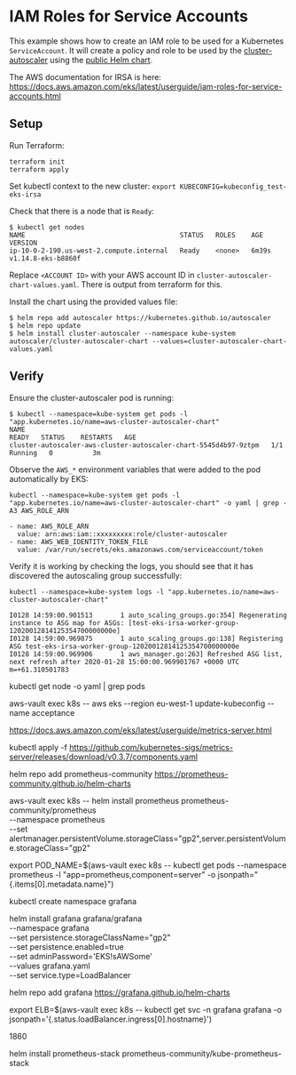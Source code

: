 # IAM Roles for Service Accounts

This example shows how to create an IAM role to be used for a Kubernetes `ServiceAccount`. It will create a policy and role to be used by the [cluster-autoscaler](https://github.com/kubernetes/autoscaler/tree/master/cluster-autoscaler) using the [public Helm chart](https://github.com/kubernetes/autoscaler/tree/master/charts/cluster-autoscaler-chart).

The AWS documentation for IRSA is here: https://docs.aws.amazon.com/eks/latest/userguide/iam-roles-for-service-accounts.html

## Setup

Run Terraform:

```
terraform init
terraform apply
```

Set kubectl context to the new cluster: `export KUBECONFIG=kubeconfig_test-eks-irsa`

Check that there is a node that is `Ready`:

```
$ kubectl get nodes
NAME                                       STATUS   ROLES    AGE     VERSION
ip-10-0-2-190.us-west-2.compute.internal   Ready    <none>   6m39s   v1.14.8-eks-b8860f
```

Replace `<ACCOUNT ID>` with your AWS account ID in `cluster-autoscaler-chart-values.yaml`. There is output from terraform for this.

Install the chart using the provided values file:

```
$ helm repo add autoscaler https://kubernetes.github.io/autoscaler
$ helm repo update
$ helm install cluster-autoscaler --namespace kube-system autoscaler/cluster-autoscaler-chart --values=cluster-autoscaler-chart-values.yaml
```

## Verify

Ensure the cluster-autoscaler pod is running:

```
$ kubectl --namespace=kube-system get pods -l "app.kubernetes.io/name=aws-cluster-autoscaler-chart"
NAME                                                              READY   STATUS    RESTARTS   AGE
cluster-autoscaler-aws-cluster-autoscaler-chart-5545d4b97-9ztpm   1/1     Running   0          3m
```

Observe the `AWS_*` environment variables that were added to the pod automatically by EKS:

```
kubectl --namespace=kube-system get pods -l "app.kubernetes.io/name=aws-cluster-autoscaler-chart" -o yaml | grep -A3 AWS_ROLE_ARN

- name: AWS_ROLE_ARN
  value: arn:aws:iam::xxxxxxxxx:role/cluster-autoscaler
- name: AWS_WEB_IDENTITY_TOKEN_FILE
  value: /var/run/secrets/eks.amazonaws.com/serviceaccount/token
```

Verify it is working by checking the logs, you should see that it has discovered the autoscaling group successfully:

```
kubectl --namespace=kube-system logs -l "app.kubernetes.io/name=aws-cluster-autoscaler-chart"

I0128 14:59:00.901513       1 auto_scaling_groups.go:354] Regenerating instance to ASG map for ASGs: [test-eks-irsa-worker-group-12020012814125354700000000e]
I0128 14:59:00.969875       1 auto_scaling_groups.go:138] Registering ASG test-eks-irsa-worker-group-12020012814125354700000000e
I0128 14:59:00.969906       1 aws_manager.go:263] Refreshed ASG list, next refresh after 2020-01-28 15:00:00.969901767 +0000 UTC m=+61.310501783
```

kubectl get node -o yaml | grep pods

aws-vault exec k8s -- aws eks --region eu-west-1 update-kubeconfig --name acceptance

https://docs.aws.amazon.com/eks/latest/userguide/metrics-server.html

kubectl apply -f https://github.com/kubernetes-sigs/metrics-server/releases/download/v0.3.7/components.yaml

helm repo add prometheus-community https://prometheus-community.github.io/helm-charts

aws-vault exec k8s -- helm install prometheus prometheus-community/prometheus \
    --namespace prometheus \
    --set alertmanager.persistentVolume.storageClass="gp2",server.persistentVolume.storageClass="gp2"

export POD_NAME=$(aws-vault exec k8s -- kubectl get pods --namespace prometheus -l "app=prometheus,component=server" -o jsonpath="{.items[0].metadata.name}")

kubectl create namespace grafana

helm install grafana grafana/grafana \
    --namespace grafana \
    --set persistence.storageClassName="gp2" \
    --set persistence.enabled=true \
    --set adminPassword='EKS!sAWSome' \
    --values grafana.yaml \
    --set service.type=LoadBalancer

  helm repo add grafana https://grafana.github.io/helm-charts



export ELB=$(aws-vault exec k8s -- kubectl get svc -n grafana grafana -o jsonpath='{.status.loadBalancer.ingress[0].hostname}')

1860

helm install prometheus-stack prometheus-community/kube-prometheus-stack